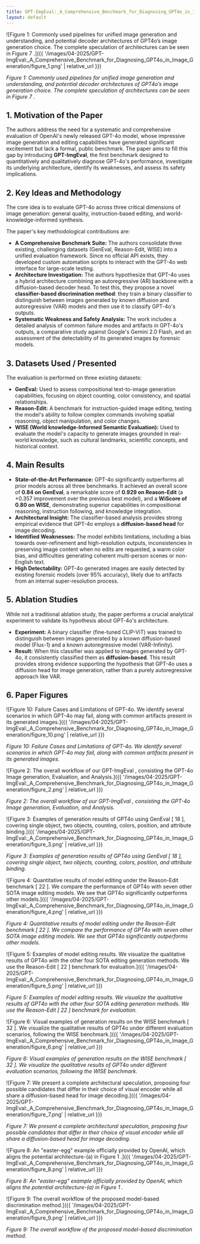 ```yaml
---
title: GPT-ImgEval:_A_Comprehensive_Benchmark_for_Diagnosing_GPT4o_in_Image_Generation
layout: default
---
```

![Figure 1: Commonly used pipelines for unified image generation and understanding, and potential decoder architectures of GPT4o’s image generation choice. The complete speculation of architectures can be seen in Figure 7 .]({{ '/images/04-2025/GPT-ImgEval:_A_Comprehensive_Benchmark_for_Diagnosing_GPT4o_in_Image_Generation/figure_1.png' | relative_url }})

*Figure 1: Commonly used pipelines for unified image generation and understanding, and potential decoder architectures of GPT4o’s image generation choice. The complete speculation of architectures can be seen in Figure 7 .*


## 1. Motivation of the Paper
The authors address the need for a systematic and comprehensive evaluation of OpenAI's newly released GPT-4o model, whose impressive image generation and editing capabilities have generated significant excitement but lack a formal, public benchmark. The paper aims to fill this gap by introducing **GPT-ImgEval**, the first benchmark designed to quantitatively and qualitatively diagnose GPT-4o's performance, investigate its underlying architecture, identify its weaknesses, and assess its safety implications.

## 2. Key Ideas and Methodology
The core idea is to evaluate GPT-4o across three critical dimensions of image generation: general quality, instruction-based editing, and world-knowledge-informed synthesis.

The paper's key methodological contributions are:
*   **A Comprehensive Benchmark Suite:** The authors consolidate three existing, challenging datasets (GenEval, Reason-Edit, WISE) into a unified evaluation framework. Since no official API exists, they developed custom automation scripts to interact with the GPT-4o web interface for large-scale testing.
*   **Architecture Investigation:** The authors hypothesize that GPT-4o uses a hybrid architecture combining an autoregressive (AR) backbone with a diffusion-based decoder head. To test this, they propose a novel **classifier-based discrimination method**: they train a binary classifier to distinguish between images generated by known diffusion and autoregressive (VAR) models and then use it to classify GPT-4o's outputs.
*   **Systematic Weakness and Safety Analysis:** The work includes a detailed analysis of common failure modes and artifacts in GPT-4o's outputs, a comparative study against Google's Gemini 2.0 Flash, and an assessment of the detectability of its generated images by forensic models.

## 3. Datasets Used / Presented
The evaluation is performed on three existing datasets:
*   **GenEval:** Used to assess compositional text-to-image generation capabilities, focusing on object counting, color consistency, and spatial relationships.
*   **Reason-Edit:** A benchmark for instruction-guided image editing, testing the model's ability to follow complex commands involving spatial reasoning, object manipulation, and color changes.
*   **WISE (World knowledge-Informed Semantic Evaluation):** Used to evaluate the model's capacity to generate images grounded in real-world knowledge, such as cultural landmarks, scientific concepts, and historical context.

## 4. Main Results
*   **State-of-the-Art Performance:** GPT-4o significantly outperforms all prior models across all three benchmarks. It achieved an overall score of **0.84 on GenEval**, a remarkable score of **0.929 on Reason-Edit** (a +0.357 improvement over the previous best model), and a **WiScore of 0.80 on WISE**, demonstrating superior capabilities in compositional reasoning, instruction following, and knowledge integration.
*   **Architectural Insight:** The classifier-based analysis provides strong empirical evidence that GPT-4o employs a **diffusion-based head** for image decoding.
*   **Identified Weaknesses:** The model exhibits limitations, including a bias towards over-refinement and high-resolution outputs, inconsistencies in preserving image content when no edits are requested, a warm color bias, and difficulties generating coherent multi-person scenes or non-English text.
*   **High Detectability:** GPT-4o generated images are easily detected by existing forensic models (over 95% accuracy), likely due to artifacts from an internal super-resolution process.

## 5. Ablation Studies
While not a traditional ablation study, the paper performs a crucial analytical experiment to validate its hypothesis about GPT-4o's architecture.

*   **Experiment:** A binary classifier (fine-tuned CLIP-ViT) was trained to distinguish between images generated by a known diffusion-based model (Flux-1) and a known autoregressive model (VAR-Infinity).
*   **Result:** When this classifier was applied to images generated by GPT-4o, it consistently classified them as **diffusion-based**. This result provides strong evidence supporting the hypothesis that GPT-4o uses a diffusion head for image generation, rather than a purely autoregressive approach like VAR.

## 6. Paper Figures
![Figure 10: Failure Cases and Limitations of GPT-4o. We identify several scenarios in which GPT-4o may fail, along with common artifacts present in its generated images.]({{ '/images/04-2025/GPT-ImgEval:_A_Comprehensive_Benchmark_for_Diagnosing_GPT4o_in_Image_Generation/figure_10.png' | relative_url }})

*Figure 10: Failure Cases and Limitations of GPT-4o. We identify several scenarios in which GPT-4o may fail, along with common artifacts present in its generated images.*


![Figure 2: The overall workflow of our GPT-ImgEval , consisting the GPT-4o Image generation, Evaluation, and Analysis.]({{ '/images/04-2025/GPT-ImgEval:_A_Comprehensive_Benchmark_for_Diagnosing_GPT4o_in_Image_Generation/figure_2.png' | relative_url }})

*Figure 2: The overall workflow of our GPT-ImgEval , consisting the GPT-4o Image generation, Evaluation, and Analysis.*


![Figure 3: Examples of generation results of GPT4o using GenEval [ 18 ], covering single object, two objects, counting, colors, position, and attribute binding.]({{ '/images/04-2025/GPT-ImgEval:_A_Comprehensive_Benchmark_for_Diagnosing_GPT4o_in_Image_Generation/figure_3.png' | relative_url }})

*Figure 3: Examples of generation results of GPT4o using GenEval [ 18 ], covering single object, two objects, counting, colors, position, and attribute binding.*


![Figure 4: Quantitative results of model editing under the Reason-Edit benchmark [ 22 ]. We compare the performance of GPT4o with seven other SOTA image editing models. We see that GPT4o significantly outperforms other models.]({{ '/images/04-2025/GPT-ImgEval:_A_Comprehensive_Benchmark_for_Diagnosing_GPT4o_in_Image_Generation/figure_4.png' | relative_url }})

*Figure 4: Quantitative results of model editing under the Reason-Edit benchmark [ 22 ]. We compare the performance of GPT4o with seven other SOTA image editing models. We see that GPT4o significantly outperforms other models.*


![Figure 5: Examples of model editing results. We visualize the qualitative results of GPT4o with the other four SOTA editing generation methods. We use the Reason-Edit [ 22 ] benchmark for evaluation.]({{ '/images/04-2025/GPT-ImgEval:_A_Comprehensive_Benchmark_for_Diagnosing_GPT4o_in_Image_Generation/figure_5.png' | relative_url }})

*Figure 5: Examples of model editing results. We visualize the qualitative results of GPT4o with the other four SOTA editing generation methods. We use the Reason-Edit [ 22 ] benchmark for evaluation.*


![Figure 6: Visual examples of generation results on the WISE benchmark [ 32 ]. We visualize the qualitative results of GPT4o under different evaluation scenarios, following the WISE benchmark.]({{ '/images/04-2025/GPT-ImgEval:_A_Comprehensive_Benchmark_for_Diagnosing_GPT4o_in_Image_Generation/figure_6.png' | relative_url }})

*Figure 6: Visual examples of generation results on the WISE benchmark [ 32 ]. We visualize the qualitative results of GPT4o under different evaluation scenarios, following the WISE benchmark.*


![Figure 7: We present a complete architectural speculation, proposing four possible candidates that differ in their choice of visual encoder while all share a diffusion-based head for image decoding.]({{ '/images/04-2025/GPT-ImgEval:_A_Comprehensive_Benchmark_for_Diagnosing_GPT4o_in_Image_Generation/figure_7.png' | relative_url }})

*Figure 7: We present a complete architectural speculation, proposing four possible candidates that differ in their choice of visual encoder while all share a diffusion-based head for image decoding.*


![Figure 8: An "easter-egg" example officially provided by OpenAI, which aligns the potential architecture-(a) in Figure 1 .]({{ '/images/04-2025/GPT-ImgEval:_A_Comprehensive_Benchmark_for_Diagnosing_GPT4o_in_Image_Generation/figure_8.png' | relative_url }})

*Figure 8: An "easter-egg" example officially provided by OpenAI, which aligns the potential architecture-(a) in Figure 1 .*


![Figure 9: The overall workflow of the proposed model-based discrimination method.]({{ '/images/04-2025/GPT-ImgEval:_A_Comprehensive_Benchmark_for_Diagnosing_GPT4o_in_Image_Generation/figure_9.png' | relative_url }})

*Figure 9: The overall workflow of the proposed model-based discrimination method.*


